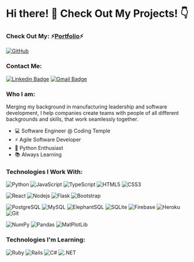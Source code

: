 # Hi there! 👋 Check Out My Projects! 👇
### Check Out My:  ⚡[Portfolio](https://joshsportfolio.gatsbyjs.io/)⚡
<a href="https://github.com/jcnghm" target="_blank"><img alt="GitHub" src="https://img.shields.io/badge/-@jcnghm-181717?style=flat-square&logo=GitHub&logoColor=white"></a>


### Contact Me:

[![Linkedin Badge](https://img.shields.io/badge/-JoshuaCunningham-blue?style=flat-square&logo=Linkedin&logoColor=white&link=https://www.linkedin.com/in/joshua-cunningham-wa//)](https://www.linkedin.com/in/joshua-cunningham-wa/)
[![Gmail Badge](https://img.shields.io/badge/-jcnghmps@gmail.com-c14438?style=flat-square&logo=Gmail&logoColor=white&link=mailto:jcnghmps@gmail.com)](mailto:jcnghmps@gmail.com)

### **Who I am:**
Merging my background in manufacturing leadership and software development,
I help companies create teams with people of all different backgrounds and skills, that work seamlessly together.

- 💻 Software Engineer @ Coding Temple
- ⚡ Agile Software Developer
- 🐍 Python Enthusiast
- 📚 Always Learning

### **Technologies I Work With:**

![Python](https://img.shields.io/badge/-Python-black?style=flat-square&logo=Python)
![JavaScript](https://img.shields.io/badge/-JavaScript-black?style=flat-square&logo=javascript)
![TypeScript](https://img.shields.io/badge/-TypeScript-007ACC?style=flat-square&logo=typescript)
![HTML5](https://img.shields.io/badge/-HTML5-E34F26?style=flat-square&logo=html5&logoColor=white)
![CSS3](https://img.shields.io/badge/-CSS3-1572B6?style=flat-square&logo=css3)

![React](https://img.shields.io/badge/-React-black?style=flat-square&logo=react)
![Nodejs](https://img.shields.io/badge/-Nodejs-black?style=flat-square&logo=Node.js)
![Flask](https://img.shields.io/badge/-Flask-black?style=flat-square&logo=flask)
![Bootstrap](https://img.shields.io/badge/-Bootstrap-563D7C?style=flat-square&logo=bootstrap)

![PostgreSQL](https://img.shields.io/badge/-PostgreSQL-336791?style=flat-square&logo=postgresql)
![MySQL](https://img.shields.io/badge/-MySQL-black?style=flat-square&logo=mysql)
![ElephantSQL](https://img.shields.io/badge/-ElephantSQL-black?style=flat-square&logo=elephantsql)
![SQLite](https://img.shields.io/badge/-SQLite-black?style=flat-square&logo=sqlite)
![Firebase](https://img.shields.io/badge/-Firebase-black?style=flat-square&logo=firebase)
![Heroku](https://img.shields.io/badge/-Heroku-430098?style=flat-square&logo=heroku)
![Git](https://img.shields.io/badge/-Git-black?style=flat-square&logo=git)

![NumPy](https://img.shields.io/badge/-NumPy-black?style=flat-square&logo=numpy)
![Pandas](https://img.shields.io/badge/-Pandas-black?style=flat-square&logo=pandas)
![MatPlotLib](https://img.shields.io/badge/-MatPlotLib-black?style=flat-square&logo=matplotlib)

### **Technologies I'm Learning:**

![Ruby](https://img.shields.io/badge/-Ruby-black?style=flat-square&logo=ruby)
![Rails](https://img.shields.io/badge/-Rails-black?style=flat-square&logo=rubyonrails)
![C#](https://img.shields.io/badge/-CSharp-black?style=flat-square&logo=csharp)
![.NET](https://img.shields.io/badge/-.NET-black?style=flat-square&logo=.net)
